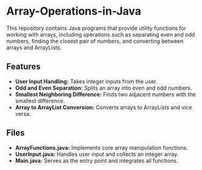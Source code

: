 # Array-Operations-in-Java

This repository contains Java programs that provide utility functions for working with arrays, including operations such as separating even and odd numbers, finding the closest pair of numbers, and converting between arrays and ArrayLists.

## Features
- **User Input Handling:** Takes integer inputs from the user.
- **Odd and Even Separation:** Splits an array into even and odd numbers.
- **Smallest Neighboring Difference:** Finds two adjacent numbers with the smallest difference.
- **Array to ArrayList Conversion:** Converts arrays to ArrayLists and vice versa.

## Files
- **ArrayFunctions.java:** Implements core array manipulation functions.
- **UserInput.java:** Handles user input and collects an integer array.
- **Main.java:** Serves as the entry point and integrates all functions.
